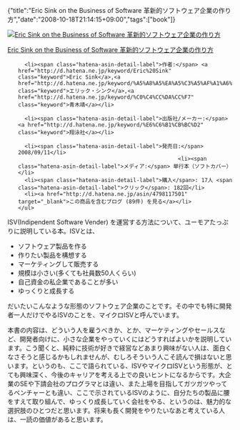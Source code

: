 {"title":"Eric Sink on the Business of Software 革新的ソフトウェア企業の作り方","date":"2008-10-18T21:14:15+09:00","tags":["book"]}

<!-- DATE: 2008-10-18T12:14:15+00:00 -->
<!-- OLDURL: http://d.hatena.ne.jp/cou929_la/20081018/ -->


<div class="section">
<div class="amazlet-box">
  <a href="http://www.amazon.co.jp/exec/obidos/ASIN/4798117501/pleasesleep-22/ref=nosim/"><img src="https://images-fe.ssl-images-amazon.com/images/I/51AATxAG7bL._SL160_.jpg" class="hatena-asin-detail-image" alt="Eric Sink on the Business of Software 革新的ソフトウェア企業の作り方" title="Eric Sink on the Business of Software 革新的ソフトウェア企業の作り方"></a>
  <div class="hatena-asin-detail-info">
    <p class="hatena-asin-detail-title"><a href="http://www.amazon.co.jp/exec/obidos/ASIN/4798117501/pleasesleep-22/ref=nosim/">Eric Sink on the Business of Software 革新的ソフトウェア企業の作り方</a></p>
    <ul>
      
      <li><span class="hatena-asin-detail-label">作者:</span> <a href="http://d.hatena.ne.jp/keyword/Eric%20Sink" class="keyword">Eric Sink</a>,<a href="http://d.hatena.ne.jp/keyword/%A5%A8%A5%EA%A5%C3%A5%AF%A1%A6%A5%B7%A5%F3%A5%AF" class="keyword">エリック・シンク</a>,<a href="http://d.hatena.ne.jp/keyword/%C0%C4%CC%DA%CC%F7" class="keyword">青木靖</a></li>
      
      <li><span class="hatena-asin-detail-label">出版社/メーカー:</span> <a href="http://d.hatena.ne.jp/keyword/%E6%C6%B1%CB%BC%D2" class="keyword">翔泳社</a></li>
      
      <li><span class="hatena-asin-detail-label">発売日:</span> 2008/09/11</li>
                                                      <li><span class="hatena-asin-detail-label">メディア:</span> 単行本（ソフトカバー）</li>
      <li><span class="hatena-asin-detail-label">購入</span>: 17人 <span class="hatena-asin-detail-label">クリック</span>: 182回</li>
      <li><a href="http://d.hatena.ne.jp/asin/4798117501" target="_blank">この商品を含むブログ (89件) を見る</a></li>
    </ul>
  </div>
  <div class="hatena-asin-detail-foot"></div>
</div>

<p>ISV(Indipendent Software Vender) を運営する方法について、ユーモアたっぷりに説明している本。ISVとは、</p>

<ul>
<li>ソフトウェア製品を作る</li>
<li>作りたい製品を構想する</li>
<li>マーケティングして販売する</li>
<li>規模は小さい(多くても社員数50人くらい)</li>
<li>自己資金の私企業であることが多い</li>
<li>ゆっくりと成長する</li>
</ul>
<p>だいたいこんなような形態のソフトウェア企業のことです。その中でも特に開発者一人だけでやるISVのことを、マイクロISVと呼んでいます。</p>
<p>本書の内容は、どういう人を雇うべきか、とか、マーケティングやセールスなど、開発者向けに、小さな企業をやっていくにはどうすればよいかを説明しています。こう聞くと、純粋に技術が好きで経営などあまり興味がない人は、面白くなさそうと感じるかもしれませんが、むしろそういう人こそ読んで損はないと思います。というのも、ここで語られている、ISVやマイクロISVという形態が、とても興味深く、今後のキャリアを考える上での良いヒントになるからです。大企業のSEや下請会社のプログラマとは違い、また上場を目指してガツガツやってるベンチャーとも違い、ここで示されているISVのように、自分たちの製品に腰をすえて取り組んで、ゆっくり成長していく会社をやる、というのは、魅力的な選択肢のひとつだと思います。将来も長く開発をやりたいなあと考えている人は、一読の価値があると思います。</p>
</div>






